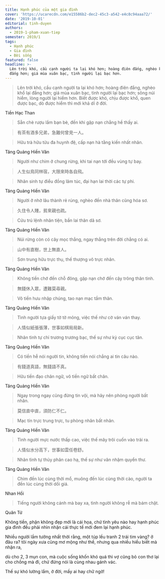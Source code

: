 ```yaml
---
title: Hạnh phúc của một gia đình
cover: 'https://ucarecdn.com/e15586b2-dec2-45c3-a542-e4c8c94aaa72/'
date: '2019-10-01'
editorial: tinh-duyen
authors:
  - 2019-1-pham-xuan-tiep
semester: 2019/1
tags:
  - Hạnh phúc
  - Gia đình
  - Đời sống
featured: false
headline: >-
  Lên trời khó, cầu cạnh người ta lại khó hơn; hoàng điên đắng, nghèo khổ lại
  đắng hơn; giá mùa xuân bạc, tình người lại bạc hơn.
---
```

> Lên trời khó, cầu cạnh người ta lại khó hơn; hoàng điên đắng, nghèo khổ lại đắng hơn; giá mùa xuân bạc, tình người lại bạc hơn; sông núi hiểm, lòng người lại hiểm hơn. Biết được khó, chịu được khổ, quen được bạc, dò được hiểm thì mới khả dĩ ở đời.

Tiền Hạc Than

> Sẵn chè rượu lắm bạn bè, đến khi gặp nạn chẳng hề thấy ai.

> 有茶有酒多兄弟，急難何曾見一人。 

> Hữu trà hữu tửu đa huynh đệ, cấp nạn hà tằng kiến nhất nhân.

Tăng Quảng Hiền Văn


> Người như chim ở chung rừng, khi tai nạn tới đều vùng tự bay.



> 人生似鳥同林宿，大限來時各自飛。

> Nhân sinh tự điểu đồng lâm túc, đại hạn lai thời các tự phi.

Tăng Quảng Hiền Văn


> Người ở nhờ lâu thành rẻ rúng, nghèo đến nhà thân cũng hóa sơ.



> 久住令人賤，貧來親也疏。 

> Cửu trú lệnh nhân tiện, bần lai thân dã sơ.

Tăng Quảng Hiền Văn



> Núi rừng còn có cây mọc thẳng, ngay thẳng trên đời chẳng có ai.

> 山中有直樹，世上無直人。 

> Sơn trung hữu trực thụ, thế thượng vô trực nhân.

Tăng Quảng Hiền Văn



> Không tiền chớ đến chỗ đông, gặp nạn chớ đến cậy trông thân tình.

> 無錢休入眾，遭難莫尋親。 

> Vô tiền hưu nhập chúng, tao nạn mạc tầm thân.

Tăng Quảng Hiền Văn




> Tình người tựa giấy tờ tờ mỏng, việc thế như cờ ván ván thay.

> 人情似紙張張薄，世事如棋局局新。 

> Nhân tình tự chỉ trương trương bạc, thế sự như kỳ cục cục tân.

Tăng Quảng Hiền Văn



> Có tiền hễ nói người tin, không tiền nói chẳng ai tin câu nào.

> 有錢道真語，無錢語不真。

> Hữu tiền đạo chân ngữ, vô tiền ngữ bất chân.

Tăng Quảng Hiền Văn



> Ngay trong ngay cũng đừng tin vội, mà hãy nên phòng người bất nhân.

> 莫信直中直，須防仁不仁。 

> Mạc tín trực trung trực, tu phòng nhân bất nhân.

Tăng Quảng Hiền Văn




> Tình người mực nước thấp cao, việc thế mây trôi cuốn vào trải ra.

> 人情似水分高下，世事如雲任卷舒。

> Nhân tình tự thủy phân cao hạ, thế sự như vân nhậm quyển thư.

Tăng Quảng Hiền Văn



> Chim đến lúc cùng thời mổ, muông đến lúc cùng thời cào, người ta đến lúc cùng thời dối giá.

Nhan Hồi



> Tiếng người không cánh mà bay xa, tình người không rễ mà bám chặt.

Quân Tử



Không tiền, phận không đẹp mới là cái họa, chứ tình yêu nào hay hạnh phúc gia đình đều phải nhìn nhận cái thực tế mới đem lại hạnh phúc.

Nhiều người lầm tưởng nhất thời rằng, một túp lều tranh 2 trái tim vàng? ở đâu ra? tôi ngày xưa cũng mơ mộng như thế, nhưng qua nhiều hiểu biết mà nhận ra,

dù cho 2, 3 mụn con, mà cuộc sống khốn khó quá thì vợ cũng bỏ con thơ lại cho chồng mà đi, chứ đừng nói là cùng nhau gánh vác.

Thế sự khó lường lắm, ở đời, mấy ai hay chữ ngờ!
